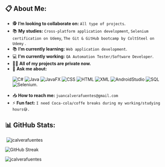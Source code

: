 ## 📋 About Me:

- 🕵 **I’m looking to collaborate on:** `All type of projects`.<br>
- 📚 **My studies:** `Cross-platform application development`, `Selenium certification on Udemy`, `The Git & GitHub bootcamp by ColtSteel on Udemy` .<br>
- 📚 **I’m currently learning:** `Web application development`.<br>
- 💻 **I'm currently working:** `QA Automation Tester/Software Developer`.<br>
- 👨‍💻 **All of my projects are private now.** 
- 💬 **Ask me about:** <br><br>
![C#](https://img.shields.io/badge/C%23-violet) ![Java](https://img.shields.io/badge/Java-brown) ![JavaFX](https://img.shields.io/badge/JavaFX-red) ![CSS](https://img.shields.io/badge/CSS-blue) ![HTML](https://img.shields.io/badge/HTML-orange) ![XML](https://img.shields.io/badge/XML-yellow) ![AndroidStudio](https://img.shields.io/badge/Android_Studio-aqua) ![SQL](https://img.shields.io/badge/SQL-black) ![Selenium](https://img.shields.io/badge/Selenium-green).<br><br>
- 📥 **How to reach me:** `juancalverafuentes@gmail.com`
- ⚡ **Fun fact:** `I need Coca-cola/coffe breaks during my working/studying hours😅.`

## 📊 GitHub Stats:
<p>&nbsp;<img align="center" src="https://github-readme-stats.vercel.app/api?username=jcalverafuentes&show_icons=true&locale=en" alt="jcalverafuentes" /></p>
<p><img align ="center" src="http://github-readme-streak-stats.herokuapp.com?user=jcalverafuentes&mode=weekly" alt="GitHub Streak" /></p>
<p><img align="left" src="https://github-readme-stats.vercel.app/api/top-langs?username=jcalverafuentes&show_icons=true&locale=en&layout=compact" alt="jcalverafuentes" /></p><br><br><br>
<br><br><br><br><br>
